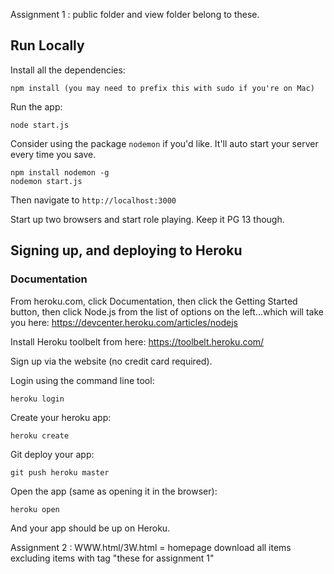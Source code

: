 Assignment 1 :
public folder and view folder belong to these.

## Run Locally

Install all the dependencies:

    npm install (you may need to prefix this with sudo if you're on Mac)

Run the app:

    node start.js

Consider using the package `nodemon` if you'd like. It'll auto start your server
every time you save.

    npm install nodemon -g
    nodemon start.js

Then navigate to `http://localhost:3000`

Start up two browsers and start role playing. Keep it PG 13 though.

## Signing up, and deploying to Heroku

### Documentation

From heroku.com, click Documentation, then click the Getting Started
button, then click Node.js from the list of options on the
left...which will take you here:
https://devcenter.heroku.com/articles/nodejs

Install Heroku toolbelt from here: https://toolbelt.heroku.com/

Sign up via the website (no credit card required).

Login using the command line tool:

    heroku login

Create your heroku app:

    heroku create

Git deploy your app:

    git push heroku master

Open the app (same as opening it in the browser):

    heroku open

And your app should be up on Heroku.


Assignment 2 :
WWW.html/3W.html = homepage
download all items excluding items with tag "these for assignment 1"

